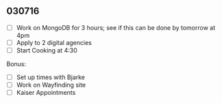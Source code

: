 030716
---

- [ ] Work on MongoDB for 3 hours; see if this can be done by tomorrow at 4pm
- [ ] Apply to 2 digital agencies
- [ ] Start Cooking at 4:30

Bonus:

- [ ] Set up times with Bjarke
- [ ] Work on Wayfinding site
- [ ] Kaiser Appointments
